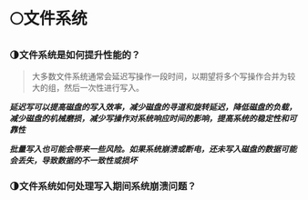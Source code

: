 # 🌕文件系统
### 🌗文件系统是如何提升性能的？
>大多数文件系统通常会延迟写操作一段时间，以期望将多个写操作合并为较大的组，然后一次性进行写入。

***延迟写可以提高磁盘的写入效率，减少磁盘的寻道和旋转延迟，降低磁盘的负载，减少磁盘的机械磨损，减少写操作对系统响应时间的影响，提高系统的稳定性和可靠性***

***批量写入也可能会带来一些风险。如果系统崩溃或断电，还未写入磁盘的数据可能会丢失，导致数据的不一致性或损坏***

### 🌗文件系统如何处理写入期间系统崩溃问题？
>


